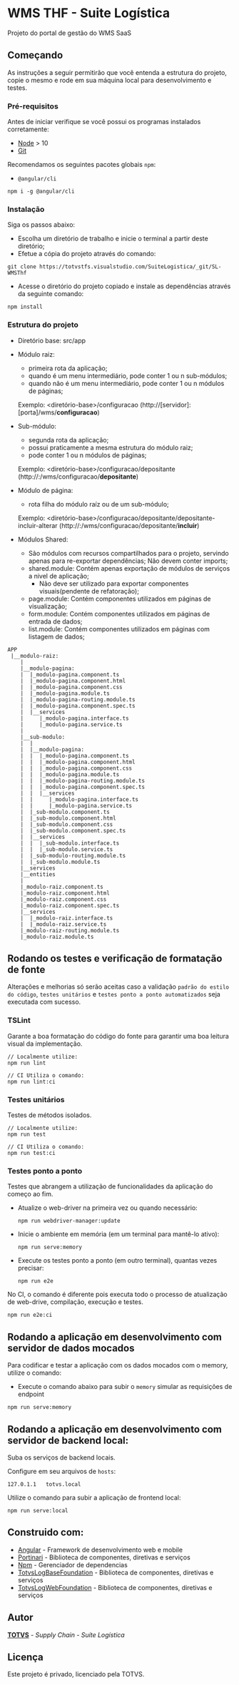 # WMS THF - Suite Logística

Projeto do portal de gestão do WMS SaaS

## Começando

As instruções a seguir permitirão que você entenda a estrutura do projeto, copie o mesmo e rode em sua máquina local para desenvolvimento e testes.

### Pré-requisitos

Antes de iniciar verifique se você possui os programas instalados corretamente:

* [Node](https://nodejs.org/en/) > 10
* [Git](https://git-scm.com/)

Recomendamos os seguintes pacotes globais `npm`:

* `@angular/cli`
```
npm i -g @angular/cli
```

### Instalação

Siga os passos abaixo:

* Escolha um diretório de trabalho e inicie o terminal a partir deste diretório;
* Efetue a cópia do projeto através do comando:
```
git clone https://totvstfs.visualstudio.com/SuiteLogistica/_git/SL-WMSThf
```
* Acesse o diretório do projeto copiado e instale as dependências através da seguinte comando:
```
npm install
```

### Estrutura do projeto

* Diretório base: src/app

* Módulo raiz: 
  * primeira rota da aplicação;
  * quando é um menu intermediário, pode conter 1 ou n sub-módulos;
  * quando não é um menu intermediário, pode conter 1 ou n módulos de páginas;
  
  Exemplo: <diretório-base>/configuracao (http://[servidor]:[porta]/wms/<b>configuracao</b>)

* Sub-módulo:
  * segunda rota da aplicação;
  * possui praticamente a mesma estrutura do módulo raiz;
  * pode conter 1 ou n módulos de páginas;

  Exemplo: <diretório-base>/configuracao/depositante (http://<servidor>:<porta>/wms/configuracao/<b>depositante</b>)

* Módulo de página:
  * rota filha do módulo raíz ou de um sub-módulo;
  
  Exemplo: <diretório-base>/configuracao/depositante/depositante-incluir-alterar (http://<servidor>:<porta>/wms/configuracao/depositante/<b>incluir</b>)

* Módulos Shared:
  * São módulos com recursos compartilhados para o projeto, servindo apenas para re-exportar dependências; Não devem conter imports;
  * shared.module: Contém apenas exportação de módulos de serviços a nivel de aplicação;
    * Não deve ser utilizado para exportar componentes visuais(pendente de refatoração);
  * page.module: Contém componentes utilizados em páginas de visualização;
  * form.module: Contém componentes utilizados em páginas de entrada de dados;
  * list.module: Contém componentes utilizados em páginas com listagem de dados;

```
APP
 |__modulo-raiz:
    |
    |__modulo-pagina:
    |  |_modulo-pagina.component.ts
    |  |_modulo-pagina.component.html
    |  |_modulo-pagina.component.css
    |  |_modulo-pagina.module.ts
    |  |_modulo-pagina-routing.module.ts
    |  |_modulo-pagina.component.spec.ts
    |  |__services
    |     |_modulo-pagina.interface.ts
    |     |_modulo-pagina.service.ts
    |
    |__sub-modulo:
    |  |
    |  |__modulo-pagina:
    |  |  |_modulo-pagina.component.ts
    |  |  |_modulo-pagina.component.html
    |  |  |_modulo-pagina.component.css
    |  |  |_modulo-pagina.module.ts
    |  |  |_modulo-pagina-routing.module.ts
    |  |  |_modulo-pagina.component.spec.ts
    |  |  |__services
    |  |     |_modulo-pagina.interface.ts
    |  |     |_modulo-pagina.service.ts
    |  |_sub-modulo.component.ts
    |  |_sub-modulo.component.html
    |  |_sub-modulo.component.css
    |  |_sub-modulo.component.spec.ts
    |  |__services
    |  |  |_sub-modulo.interface.ts
    |  |  |_sub-modulo.service.ts
    |  |_sub-modulo-routing.module.ts
    |  |_sub-modulo.module.ts
    |__services
    |__entities
    |
    |_modulo-raiz.component.ts
    |_modulo-raiz.component.html
    |_modulo-raiz.component.css
    |_modulo-raiz.component.spec.ts
    |__services
    |  |_modulo-raiz.interface.ts
    |  |_modulo-raiz.service.ts
    |_modulo-raiz-routing.module.ts
    |_modulo-raiz.module.ts
```

## Rodando os testes e verificação de formatação de fonte

Alterações e melhorias só serão aceitas caso a validação `padrão do estilo do código`, `testes unitários` e `testes ponto a ponto automatizados` seja executada com sucesso.

### TSLint

Garante a boa formatação do código do fonte para garantir uma boa leitura visual da implementação.

```
// Localmente utilize:
npm run lint

// CI Utiliza o comando:
npm run lint:ci
```

### Testes unitários

Testes de métodos isolados.

```
// Localmente utilize:
npm run test

// CI Utiliza o comando:
npm run test:ci
```

### Testes ponto a ponto

Testes que abrangem a utilização de funcionalidades da aplicação do começo ao fim.

* Atualize o web-driver na primeira vez ou quando necessário:
  ```
  npm run webdriver-manager:update
  ```

* Inicie o ambiente em memória (em um terminal para mantê-lo ativo):
  ```
  npm run serve:memory
  ```

* Execute os testes ponto a ponto (em outro terminal), quantas vezes precisar:
  ```
  npm run e2e
  ```

No CI, o comando é diferente pois executa todo o processo de atualização de web-drive, compilação, execução e testes.

```
npm run e2e:ci
```

## Rodando a aplicação em desenvolvimento com servidor de dados mocados

Para codificar e testar a aplicação com os dados mocados com o memory, utilize o comando:

* Execute o comando abaixo para subir o ```memory``` simular as requisições de endpoint
```
npm run serve:memory
```

## Rodando a aplicação em desenvolvimento com servidor de backend local:

Suba os serviços de backend locais.

Configure em seu arquivos de ```hosts```:
```
127.0.1.1	totvs.local
```

Utilize o comando para subir a aplicação de frontend local:

```
npm run serve:local
```

## Construido com:

* [Angular](https://angular.io/) - Framework de desenvolvimento web e mobile
* [Portinari](https://portinari.io/) - Biblioteca de componentes, diretivas e serviços
* [Npm](https://www.npmjs.com/) - Gerenciador de dependencias
* [TotvsLogBaseFoundation](https://www.npmjs.com/package/totvs-log-base-foundation) - Biblioteca de componentes, diretivas e serviços
* [TotvsLogWebFoundation](https://www.npmjs.com/package/totvs-log-web-foundation) - Biblioteca de componentes, diretivas e serviços

## Autor

[**TOTVS**](https://totvs.com.br) - *Supply Chain - Suíte Logística*

## Licença

Este projeto é privado, licenciado pela TOTVS.
